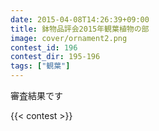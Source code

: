 ```yaml
---
date: 2015-04-08T14:26:39+09:00
title: 鉢物品評会2015年観葉植物の部
image: cover/ornament2.png
contest_id: 196
contest_dir: 195-196
tags: ["観葉"]
---
```

審査結果です

{{< contest >}}
